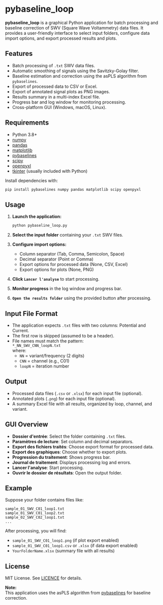 # pybaseline_loop

**pybaseline_loop** is a graphical Python application for batch processing and baseline correction of SWV (Square Wave Voltammetry) data files. It provides a user-friendly interface to select input folders, configure data import options, and export processed results and plots.

## Features

- Batch processing of `.txt` SWV data files.
- Automatic smoothing of signals using the Savitzky-Golay filter.
- Baseline estimation and correction using the asPLS algorithm from `pybaselines`.
- Export of processed data to CSV or Excel.
- Export of annotated signal plots as PNG images.
- Results summary in a multi-index Excel file.
- Progress bar and log window for monitoring processing.
- Cross-platform GUI (Windows, macOS, Linux).

## Requirements

- Python 3.8+
- [numpy](https://numpy.org/)
- [pandas](https://pandas.pydata.org/)
- [matplotlib](https://matplotlib.org/)
- [pybaselines](https://pybaselines.readthedocs.io/)
- [scipy](https://scipy.org/)
- [openpyxl](https://openpyxl.readthedocs.io/)
- [tkinter](https://docs.python.org/3/library/tkinter.html) (usually included with Python)

Install dependencies with:

```sh
pip install pybaselines numpy pandas matplotlib scipy openpyxl
```

## Usage

1. **Launch the application:**

   ```sh
   python pybaseline_loop.py
   ```

2. **Select the input folder** containing your `.txt` SWV files.

3. **Configure import options:**
   - Column separator (Tab, Comma, Semicolon, Space)
   - Decimal separator (Point or Comma)
   - Export options for processed data (None, CSV, Excel)
   - Export options for plots (None, PNG)

4. **Click `Lancer l'analyse`** to start processing.

5. **Monitor progress** in the log window and progress bar.

6. **`Open the results folder`** using the provided button after processing.

## Input File Format

- The application expects `.txt` files with two columns: Potential and Current.
- The first row is skipped (assumed to be a header).
- File names must match the pattern:  
  `*_NN_SWV_CNN_loopN.txt`  
  where:
  - `NN` = variant/frequency (2 digits)
  - `CNN` = channel (e.g., C01)
  - `loopN` = iteration number

## Output

- Processed data files (`.csv` or `.xlsx`) for each input file (optional).
- Annotated plots (`.png`) for each input file (optional).
- A summary Excel file with all results, organized by loop, channel, and variant.

## GUI Overview

- **Dossier d'entrée**: Select the folder containing `.txt` files.
- **Paramètres de lecture**: Set column and decimal separators.
- **Export des fichiers traités**: Choose export format for processed data.
- **Export des graphiques**: Choose whether to export plots.
- **Progression du traitement**: Shows progress bar.
- **Journal de traitement**: Displays processing log and errors.
- **Lancer l'analyse**: Start processing.
- **Ouvrir le dossier de résultats**: Open the output folder.

## Example

Suppose your folder contains files like:

```
sample_01_SWV_C01_loop1.txt
sample_01_SWV_C01_loop2.txt
sample_02_SWV_C02_loop1.txt
...
```

After processing, you will find:

- `sample_01_SWV_C01_loop1.png` (if plot export enabled)
- `sample_01_SWV_C01_loop1.csv` or `.xlsx` (if data export enabled)
- `YourFolderName.xlsx` (summary file with all results)

## License

MIT License. See [LICENCE](LICENCE) for details.

**Note:**  
This application uses the asPLS algorithm from [pybaselines](https://github.com/derb12/pybaselines) for baseline correction.